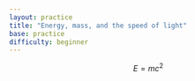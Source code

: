 ```yaml
---
layout: practice 
title: "Energy, mass, and the speed of light"
base: practice
difficulty: beginner
---
```


$$ E = mc^2 $$
